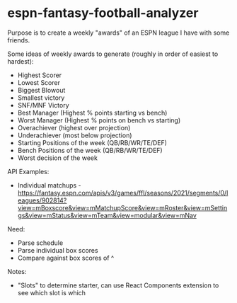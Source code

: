 # espn-fantasy-football-analyzer

Purpose is to create a weekly "awards" of an ESPN league I have with some friends.

Some ideas of weekly awards to generate (roughly in order of easiest to hardest):
- Highest Scorer
- Lowest Scorer
- Biggest Blowout
- Smallest victory
- SNF/MNF Victory
- Best Manager (Highest % points starting vs bench)
- Worst Manager (Highest % points on bench vs starting)
- Overachiever (highest over projection)
- Underachiever (most below projection)
- Starting Positions of the week (QB/RB/WR/TE/DEF)
- Bench Positions of the week (QB/RB/WR/TE/DEF)
- Worst decision of the week

API Examples:
- Individual matchups - https://fantasy.espn.com/apis/v3/games/ffl/seasons/2021/segments/0/leagues/902814?view=mBoxscore&view=mMatchupScore&view=mRoster&view=mSettings&view=mStatus&view=mTeam&view=modular&view=mNav

Need:
- Parse schedule
- Parse individual box scores
- Compare against box scores of ^

Notes:
- "Slots" to determine starter, can use React Components extension to see which slot is which
